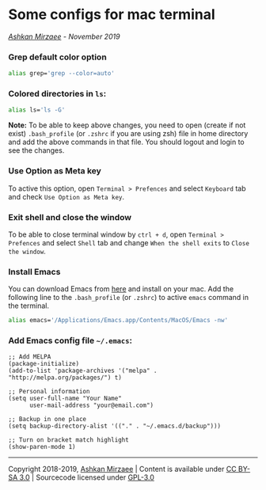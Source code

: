 # Some configs for mac terminal 
*[Ashkan Mirzaee](https://ashki23.github.io/index.html) - November 2019*

### Grep default color option
```bash
alias grep='grep --color=auto'
```

### Colored directories in `ls`:
```bash
alias ls='ls -G'
```

**Note:** To be able to keep above changes, you need to open (create if not exist) `.bash_profile` (or `.zshrc` if you are using zsh) file in home directory and add the above commands in that file. You should logout and login to see the changes.

### Use Option as Meta key
To active this option, open `Terminal > Prefences` and select `Keyboard` tab and check `Use Option as Meta key`.

### Exit shell and close the window
To be able to close terminal window by `ctrl + d`, open `Terminal > Prefences` and select `Shell` tab and change `When the shell exits` to `Close the window`.

### Install Emacs
You can download Emacs from [here](https://emacsformacosx.com) and install on your mac. Add the following line to the `.bash_profile` (or `.zshrc`) to active `emacs` command in the terminal.

```bash
alias emacs='/Applications/Emacs.app/Contents/MacOS/Emacs -nw'
```

### Add Emacs config file `~/.emacs`:
```
;; Add MELPA
(package-initialize)
(add-to-list 'package-archives '("melpa" . "http://melpa.org/packages/") t)

;; Personal information
(setq user-full-name "Your Name"
      user-mail-address "your@email.com")

;; Backup in one place
(setq backup-directory-alist '(("." . "~/.emacs.d/backup")))

;; Turn on bracket match highlight
(show-paren-mode 1)
```

---
Copyright 2018-2019, [Ashkan Mirzaee](https://ashki23.github.io/index.html) | Content is available under [CC BY-SA 3.0](https://creativecommons.org/licenses/by-sa/3.0/) | Sourcecode licensed under [GPL-3.0](https://www.gnu.org/licenses/gpl-3.0.en.html)
